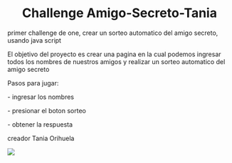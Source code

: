 <h1 align="center">  Challenge Amigo-Secreto-Tania </h1>
primer challenge de one, crear un sorteo automatico del amigo secreto, usando java script 
<p>El objetivo del proyecto es crear una pagina en la cual podemos ingresar todos los nombres de nuestros amigos y realizar un sorteo automatico del amigo secreto</p>
<p>Pasos para jugar:</p>
<p>- ingresar los nombres</p> 
<p>- presionar el boton sorteo</p> 
<p>- obtener la respuesta</p>
<p>creador Tania Orihuela</p>

<p align="left">
<img src="https://img.shields.io/badge/STATUS-EN%20DESAROLLO-green">
</p>

